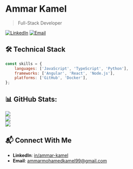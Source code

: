 # Ammar Kamel

> Full-Stack Developer

[![LinkedIn](https://img.shields.io/badge/LinkedIn-Connect-blue)](https://www.linkedin.com/in/ammar-kamel)
[![Email](https://img.shields.io/badge/Email-Contact-red)](mailto:ammarmohamedkamel99@gmail.com)

## 🛠️ Technical Stack
```javascript
const skills = {
    languages: ['JavaScript', 'TypeScript', 'Python'],
    frameworks: ['Angular', 'React', 'Node.js'],
    platforms: ['GitHub', 'Docker'],
};
```

## 📊 GitHub Stats:
![](https://github-readme-stats.vercel.app/api?username=AmmarMKamel&theme=radical&hide_border=true&include_all_commits=false&count_private=false)<br/>
![](https://github-readme-streak-stats.herokuapp.com/?user=AmmarMKamel&theme=radical&hide_border=true)<br/>
![](https://github-readme-stats.vercel.app/api/top-langs/?username=AmmarMKamel&theme=radical&hide_border=true&include_all_commits=false&count_private=false&layout=compact)

## 📬 Connect With Me
- **LinkedIn**: [in/ammar-kamel](https://www.linkedin.com/in/ammar-kamel)
- **Email**: ammarmohamedkamel99@gmail.com
